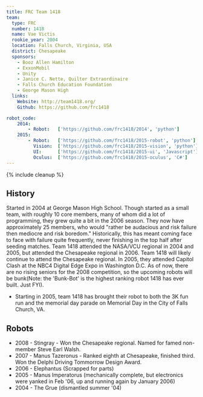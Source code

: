 ```yaml
---
title: FRC Team 1418
team:
  type: FRC
  number: 1418
  name: Vae Victis
  rookie_year: 2004
  location: Falls Church, Virginia, USA
  district: Chesapeake
  sponsors:
    - Booz Allen Hamilton
    - ExxonMobil
    - Unity
    - Janice C. Nette, Quilter Extraordinaire
    - Falls Church Education Foundation
    - George Mason High
  links:
    Website: http://team1418.org/
    Github: https://github.com/frc1418

robot_code:
    2014:
        - Robot:   ['https://github.com/frc1418/2014', 'python']
    2015:
        - Robot:   ['https://github.com/frc1418/2015-robot', 'python']
          Vision:  ['https://github.com/frc1418/2015-vision', 'python']
          UI:      ['https://github.com/frc1418/2015-ui', 'Javascript']
          Oculus:  ['https://github.com/frc1418/2015-oculus', 'C#']
---
```


{% include cleanup %}

## History

Started in 2004 at George Mason High School. Though started as a small team, with roughly 10 core members, many of whom did a lot of programming, they grew quite a bit in the 2006 season. They now have approximately 25 members, who would "rather be audacious and risk failure then mediocre and risk boredom." Historically, this has meant coming face to face with failure quite frequently, never finishing in the top half after seeding matches. Team 1418 attended the NASA/VCU regional in 2004 and 2005, but attended the Chesapeake regional in 2006\. Team 1418 will likely continue to attend the Chesapeake regional. In 2005, they attended Capitol Clash at the NBC4 Digital Edge Expo in Washington D.C. As of now, there are no rising seniors for the 2008 competition, so the upcoming robots will be bunk(Note: the 'Bunk-Bot' is the highest ranking robot 1418 has ever built. Just FYI).

- Starting in 2005, team 1418 has brought their robot to both the 3K fun run and the memorial day parade on Memorial Day in the City of Falls Church, VA.

## Robots

- 2008 - Stingray - Won the Chesapeake regional. Named for famed non-member Steve Earl Walsh.
- 2007 - Manus Tazeronus - Ranked eighth at Chesapeake, finished third. Won the Delphi Driving Tommorrow Design Award.
- 2006 - Elephantus (Scrapped for parts)
- 2005 - Manus Imperatorus (mechanically complete, but electronics were yanked in Feb '06, up and running again by January 2006)
- 2004 - The Grue (dismantled summer '04)
